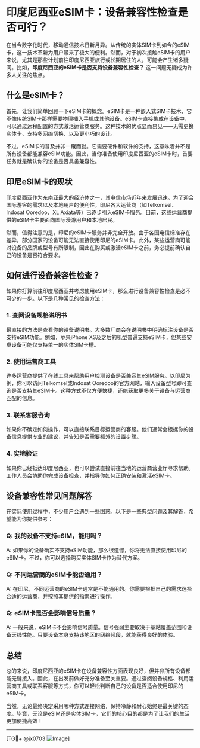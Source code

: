 # 印度尼西亚eSIM卡：设备兼容性检查是否可行？

在当今数字化时代，移动通信技术日新月异。从传统的实体SIM卡到如今的eSIM卡，这一技术革新为用户带来了极大的便利。然而，对于初次接触eSIM卡的用户来说，尤其是那些计划前往印度尼西亚旅行或长期居住的人，可能会产生诸多疑问。比如，**印度尼西亚的eSIM卡是否支持设备兼容性检查？** 这一问题无疑成为许多人关注的焦点。

## 什么是eSIM卡？

首先，让我们简单回顾一下eSIM卡的概念。eSIM卡是一种嵌入式SIM卡技术，它不像传统SIM卡那样需要物理插入手机或其他设备。eSIM卡直接集成在设备中，可以通过远程配置的方式激活运营商服务。这种技术的优点显而易见——无需更换实体卡、支持多网络切换、以及更小巧的设计。

不过，eSIM卡的普及并非一蹴而就。它需要硬件和软件的支持，这意味着并不是所有设备都能兼容eSIM功能。因此，当你准备使用印度尼西亚的eSIM卡时，首要任务就是确认你的设备是否具备兼容性。

## 印尼eSIM卡的现状

印度尼西亚作为东南亚最大的经济体之一，其电信市场近年来发展迅速。为了迎合国际游客的需求以及本地用户的便利性，印尼各大运营商（如Telkomsel、Indosat Ooredoo、XL Axiata等）已逐步引入eSIM卡服务。目前，这些运营商提供的eSIM卡主要面向国际漫游用户和本地居民。

然而，值得注意的是，印尼的eSIM卡服务并非完全开放。由于各国电信标准存在差异，部分国家的设备可能无法直接使用印尼的eSIM卡。此外，某些运营商可能对设备的品牌或型号有所限制，因此在购买或激活eSIM卡之前，务必提前确认自己的设备是否符合要求。

## 如何进行设备兼容性检查？

如果你打算前往印度尼西亚并考虑使用eSIM卡，那么进行设备兼容性检查是必不可少的一步。以下是几种常见的检查方法：

### 1. 查阅设备规格说明书
最直接的方法是查看你的设备说明书。大多数厂商会在说明书中明确标注设备是否支持eSIM功能。例如，苹果iPhone XS及之后的机型普遍支持eSIM卡，但某些安卓设备可能仅支持单一的实体SIM卡槽。

### 2. 使用运营商工具
许多运营商提供了在线工具来帮助用户检测设备是否兼容其eSIM服务。以印尼为例，你可以访问Telkomsel或Indosat Ooredoo的官方网站，输入设备型号即可查询是否支持其eSIM卡。这种方式不仅方便快捷，还能获取更多关于设备与运营商匹配的信息。

### 3. 联系客服咨询
如果你不确定如何操作，可以直接联系目标运营商的客服。他们通常会根据你的设备信息提供专业的建议，并告知是否需要额外的设置步骤。

### 4. 实地验证
如果你已经抵达印度尼西亚，也可以尝试直接前往当地的运营商营业厅寻求帮助。工作人员会协助你完成设备检查，并指导你如何正确安装和激活eSIM卡。

## 设备兼容性常见问题解答

在实际使用过程中，不少用户会遇到一些困惑。以下是一些典型问题及其解答，希望能为你提供参考：

### Q: 我的设备不支持eSIM，能用吗？
A: 如果你的设备确实不支持eSIM功能，那么很遗憾，你将无法直接使用印尼的eSIM卡。不过，你可以选择购买实体SIM卡作为替代方案。

### Q: 不同运营商的eSIM卡能否通用？
A: 在印尼，不同运营商的eSIM卡通常是不能通用的。你需要根据自己的需求选择合适的运营商，并按照其提供的指南进行操作。

### Q: eSIM卡是否会影响信号质量？
A: 一般来说，eSIM卡不会影响信号质量。信号强弱主要取决于基站覆盖范围和设备天线性能。只要设备本身支持该地区的网络频段，就能获得良好的体验。

## 总结

总的来说，印度尼西亚的eSIM卡在设备兼容性方面表现良好，但并非所有设备都能无缝接入。因此，在出发前做好充分准备至关重要。通过查阅设备规格、利用运营商工具或联系客服等方式，你可以轻松判断自己的设备是否适合使用印尼的eSIM卡。

当然，无论最终决定采用哪种方式连接网络，保持冷静和耐心始终是最关键的态度。毕竟，无论是eSIM还是实体SIM卡，它们的核心目的都是为了让我们的生活更加便捷高效！

---

[TG💪+ @jx0703 ![Image](https://github.com/user-attachments/assets/dbca1d08-cadb-493c-b0ec-ad6f7a83f270)]